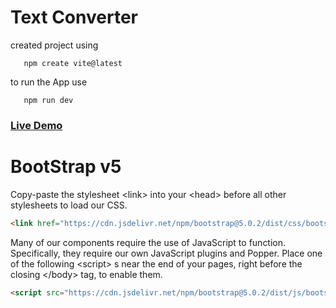 # Text Converter

created project using 
```node
   npm create vite@latest
```

to run the App use

```node
   npm run dev
```

### **[Live Demo](https://replit.com/@MuraliAirody/Text-Converter)**

# BootStrap v5
Copy-paste the stylesheet \<link> into your \<head> before all other stylesheets to load our CSS.


```html
<link href="https://cdn.jsdelivr.net/npm/bootstrap@5.0.2/dist/css/bootstrap.min.css" rel="stylesheet" integrity="sha384-EVSTQN3/azprG1Anm3QDgpJLIm9Nao0Yz1ztcQTwFspd3yD65VohhpuuCOmLASjC" crossorigin="anonymous">
```
Many of our components require the use of JavaScript to function. Specifically, they require our own JavaScript plugins and Popper. Place one of the following \<script> s near the end of your pages, right before the closing \</body> tag, to enable them.

```html
<script src="https://cdn.jsdelivr.net/npm/bootstrap@5.0.2/dist/js/bootstrap.bundle.min.js" integrity="sha384-MrcW6ZMFYlzcLA8Nl+NtUVF0sA7MsXsP1UyJoMp4YLEuNSfAP+JcXn/tWtIaxVXM" crossorigin="anonymous"></script>
```

